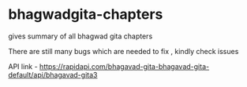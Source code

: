 # bhagwadgita-chapters
gives summary of all bhagwad gita chapters

There are still many bugs which are needed to fix , kindly check issues

API link - https://rapidapi.com/bhagavad-gita-bhagavad-gita-default/api/bhagavad-gita3
